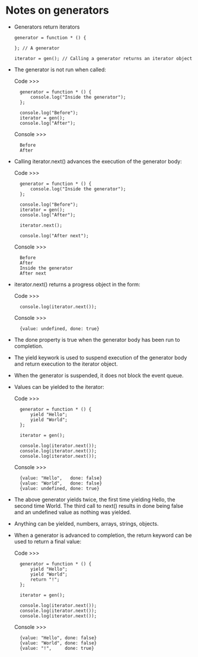 # Notes on generators

- Generators return iterators

	```
	generator = function * () {

	}; // A generator

	iterator = gen(); // Calling a generator returns an iterator object
	```

- The generator is not run when called:

	Code >>>

		generator = function * () {
			console.log("Inside the generator");
		};

		console.log("Before");
		iterator = gen();
		console.log("After");

	Console >>>

		Before
		After

- Calling iterator.next() advances the execution of the generator body:

	Code >>>

		generator = function * () {
			console.log("Inside the generator");
		};

		console.log("Before");
		iterator = gen();
		console.log("After");

		iterator.next();

		console.log("After next");

	Console >>>

		Before
		After
		Inside the generator
		After next

- iterator.next() returns a progress object in the form:

	Code >>>

		console.log(iterator.next());

	Console >>>

		{value: undefined, done: true}

- The done property is true when the generator body has been run to completion.

- The yield keywork is used to suspend execution of the generator body and return execution to the iterator object.

- When the generator is suspended, it does not block the event queue.

- Values can be yielded to the iterator:

	Code >>>

		generator = function * () {
			yield "Hello";
			yield "World";
		};

		iterator = gen();

		console.log(iterator.next());
		console.log(iterator.next());
		console.log(iterator.next());

	Console >>>

		{value: "Hello",   done: false}
		{value: "World",   done: false}
		{value: undefined, done: true}

- The above generator yields twice, the first time yielding Hello, the second time World. The third call to next() results in done being false and an undefined value as nothing was yielded.

- Anything can be yielded, numbers, arrays, strings, objects.

- When a generator is advanced to completion, the return keyword can be used to return a final value:

	Code >>>

		generator = function * () {
			yield "Hello";
			yield "World";
			return "!";
		};

		iterator = gen();

		console.log(iterator.next());
		console.log(iterator.next());
		console.log(iterator.next());

	Console >>>

		{value: "Hello", done: false}
		{value: "World", done: false}
		{value: "!",     done: true}

